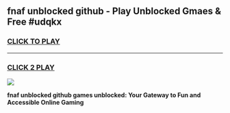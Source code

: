 
## fnaf unblocked github - Play Unblocked Gmaes & Free #udqkx
<h3>
<a href="https://news.freeplayer.one?title=fnaf_unblocked_github&ref=27F">CLICK TO PLAY</a></h3>
<hr>

<h3>
<a href="https://news.freeplayer.one?title=fnaf_unblocked_github&ref=27F">CLICK 2 PLAY</a>
  
</h3>

<a href="https://news.freeplayer.one?title=fnaf_unblocked_github&ref=27F/"><img src="https://clearcache.store/games.png"></a>


**fnaf unblocked github games unblocked: Your Gateway to Fun and Accessible Online Gaming**
